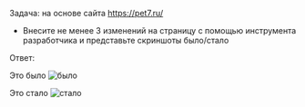 Задача: на основе сайта <https://pet7.ru/>

- Внесите не менее 3 изменений на страницу с помощью инструмента разработчика и представьте скриншоты было/стало

Ответ:

Это было
![было]()

Это стало
![стало]()
